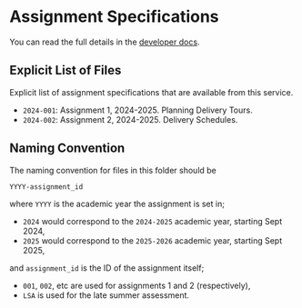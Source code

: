 # Assignment Specifications

You can read the full details in the [developer docs](https://ucl-comp0233-24-25.github.io/assignment-submission-checker/contributing.html#adding-an-assignment-configuration).

## Explicit List of Files

Explicit list of assignment specifications that are available from this service.

- `2024-001`: Assignment 1, 2024-2025. Planning Delivery Tours.
- `2024-002`: Assignment 2, 2024-2025. Delivery Schedules.

## Naming Convention

The naming convention for files in this folder should be

`YYYY-assignment_id`

where `YYYY` is the academic year the assignment is set in;

- `2024` would correspond to the `2024-2025` academic year, starting Sept 2024,
- `2025` would correspond to the `2025-2026` academic year, starting Sept 2025,

and `assignment_id` is the ID of the assignment itself;

- `001`, `002`, etc are used for assignments 1 and 2 (respectively),
- `LSA` is used for the late summer assessment.
